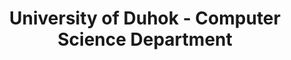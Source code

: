 ---
title: "University of Duhok - Computer Science Department"
meta_title: "UoD CS - Academic Computing Research"
description: "Leading academic department in computational research with focus on local language technology development."
draft: false
---